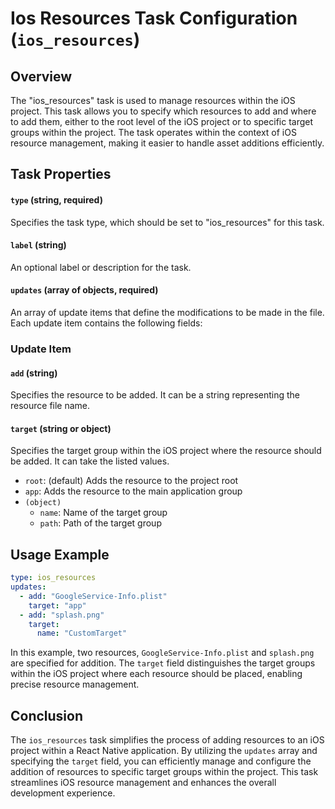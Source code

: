 Ios Resources Task Configuration (`ios_resources`)
==================================================

Overview
---------

The "ios_resources" task is used to manage resources within the iOS project. This task allows you to specify which resources to add and where to add them, either to the root level of the iOS project or to specific target groups within the project. The task operates within the context of iOS resource management, making it easier to handle asset additions efficiently.

Task Properties
---------------

#### `type` (string, required)
Specifies the task type, which should be set to "ios_resources" for this task.

#### `label` (string)
An optional label or description for the task.

#### `updates` (array of objects, required)
An array of update items that define the modifications to be made in the file. Each update item contains the following fields:

### Update Item

#### `add` (string)
Specifies the resource to be added. It can be a string representing the resource file name.

#### `target` (string or object)
Specifies the target group within the iOS project where the resource should be added. It can take the listed values.
- `root`: (default) Adds the resource to the project root
- `app`: Adds the resource to the main application group
- `(object)`
    - `name`: Name of the target group
    - `path`: Path of the target group

Usage Example
-------------

```yaml
type: ios_resources
updates:
  - add: "GoogleService-Info.plist"
    target: "app"
  - add: "splash.png"
    target:
      name: "CustomTarget"
```

In this example, two resources, `GoogleService-Info.plist` and `splash.png` are specified for addition. The `target` field distinguishes the target groups within the iOS project where each resource should be placed, enabling precise resource management.

Conclusion
----------

The `ios_resources` task simplifies the process of adding resources to an iOS project within a React Native application. By utilizing the `updates` array and specifying the `target` field, you can efficiently manage and configure the addition of resources to specific target groups within the project. This task streamlines iOS resource management and enhances the overall development experience.
